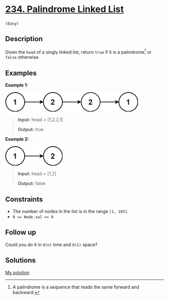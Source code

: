 # [234. Palindrome Linked List](https://LeetCode.com/problems/palindrome-linked-list/)
`(Easy)`

## Description

Given the `head` of a singly linked list, return `true` if it is a palindrome[^1] or `false` otherwise.

[^1]: A palindrome is a sequence that reads the same forward and backward.

## Examples

**Example 1:**

![Palindrome Linked List Example 1](pal1linked-list.jpg)

> **Input:** head = [1,2,2,1]
> 
> **Output:** true

**Example 2:**

![Palindrome Linked List Example 2](pal2linked-list.jpg)

> **Input:** head = [1,2]
> 
> **Output:** false

## Constraints

- The number of nodes in the list is in the range `[1, 105]`.
- `0 <= Node.val <= 9`

## Follow up

Could you do it in `O(n)` time and `O(1)` space?

## Solutions

[My solution](https://LeetCode.com/problems/roman-to-integer/solutions/5038615/palindrome-linked-list/)
